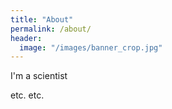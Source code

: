 ```yaml
---
title: "About"
permalink: /about/
header:
  image: "/images/banner_crop.jpg"
---
```


I'm a scientist

etc. etc.
